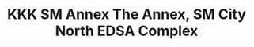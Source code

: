 ---
addr: ' The Annex, SM City North EDSA Complex'
city: Quezon City
country: Philippines
description: The Annex, SM City North EDSA Complex (btwn Epifanio delos Santos Ave.
  & Misamis St.) Quezon City Quezon City
id: 4f23e84ce4b0b2f98edaab5f
lat: 14.656369935338889
lng: 121.02823509246264
title: KKK SM Annex The Annex, SM City North EDSA Complex
venue: KKK SM Annex
---